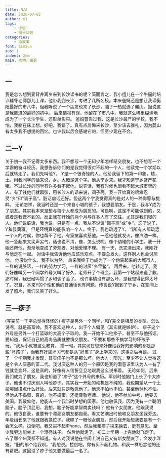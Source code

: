 ```yaml
---
title: N/A
date: 2020-07-02
author: m1
tags: 
    - 小说
    - 很早以前
categories:
    - 浊故事
font: SimSun
sub: 1
indent: 2em
main: 老物，缓更
---
```


## 一

我是怎么想到要背井离乡来到长沙读书的呢？简而言之，我小组儿在一个牛逼的培训辅导老师那儿上课，他带我到长沙，考进了几所名校。本来爸妈还是想让我读衡阳最好的市八中，但我听说了一个朋友也来了长沙，脑子一热就选了麓山。据说这是我能进的最好的初中。
后来情报有误，他留在了市八中。我就这么稀里糊涂地成为了一个长沙学生，还形单影只。
爸妈警告过我，这是长沙最严的学校。我不怕，我躺在床上想。好吧，我错了。真有点后悔来长沙，至少该去雅礼，因为麓山有太多我不想提的回忆。也许我以后会感谢它的，但至少现在不会。

## 二—Y

关于初一我不记得太多东西。我不想写一个无知少年怎样结交朋友，也不想写一个学霸的奋斗经历。我想告诉你们的是我觉得很对不起的一个人，他读完一个学期以后就转走了。我们先叫他Y。
Y是一个很奇怪的人。他给我留下的第一印象，矮，土。用我同学的话来说，乡。大概是这个字。他从宁乡来。我才知道宁乡盛产花猪。不过长沙的同学有许多看不起他。说实话，我有时候也很看不起大城市里的人。有了钱他们就嚣张，用长沙人的话来说，调子高。我一开始真的很难忍受“乡“和”调子高“。脏话痞话还好。但这两个字我觉得真的是对人的一种侮辱与挑衅。
无论怎样，我当时还是一个来自小城的孩子，我想要朋友。于是，我与Y成为了朋友。其实我本来是想与每个人都成为朋友的。可是啊，这是不可能做到的，又或者是我做不到的。反正我在开始的两个月与许多人有了交往，尤其是我们寝的人。他们说脏话，我也说。只是有一点，我从不说谁“调子高“或”乡“。忘了说了，Y和我同寝。
但是环境真的能影响一个人。终于，我也疏远了Y。当所有人都疏远一个人的时候，你也帮不了他。有室友喜欢惹他。一惹他他就发火，像汽油一样。他一急起来又尖声尖气，话也说不清，像，怎么说呢，像个幼稚的小学生。我一开始还帮他，渐渐地变成了旁观者，对他爱理不理。
有一天，洗完澡出来，我刚好与他走在一起。
对话中我告诉他他应该乐观点，不要总发火，这样别人也会讨厌他。
他没说什么。我不以为然。
后来我终于也成为了一个伪装起来的大城市人，一样的说脏话，一样的努力学习，一样的讨厌“乡里鳖“。
再后来，他转走了。我们好像叫另一个同学外号又叫了好久。老师开了个班会。我第一个站起来道了歉。那时候，我已经叫惯了乡和调子高了。
也许事情没有那么坏，是我想得记得太坏了。况且，本来Y的个性和他的普通话也有问题。传言说Y回到了宁乡，在空间上发了照片，我们又笑了好久。

## 三—疹子

(写完前一千字总觉得怪怪的)
疹子是另外一个同学，和Y完全是相反的类型。怎么说呢，就是高富帅。我不喜欢这种人，出于个人偏见（其实就是嫉妒）。
疹子这个外号是另外一个打篮球的大高个子取的。我一开始不叫他疹子，甚至不与他搭话。要知道，保证自己的高尚品质就要慎交朋友。“不要和那些不搞学习的坏孩子玩。“我从小就被这么教育。
插一句，其实现在想来好像给我好的影响的都是那些“坏孩子“，而我有好些坏习气都是从”好孩子“身上学来的，这事之后再谈。
过了一个学期我才发现，其实疹子也不是那么坏。他大方，阳光，至少不让人觉得这是个令人厌恶的富二代。我讨厌这种人的另一个原因是我的潜意识里认为人一有了钱就会变坏，这是真的，好像有人信誓旦旦地跟我这么说来着。
无论如何，后来我们成为了朋友。我也知道了“疹子“这个外号的来历。军训时他脑门上长了个大疹子。他也不讨厌别人叫他疹子。其实我一开始的动机是不纯的，我也期望从一个土豪哪里捞点什么好处。后来就只是敬佩他了。他天不怕地不怕，甚至他爸也不怕。但他从不捣蛋，真的，他不捣蛋，还挺尊敬老师。
他说，他不参加中考，他要去美国。我敬仰他，他能去一个我当时梦想的国家。他也敬佩我，因为我有一个聪明脑子。脑子顶屁用，我想，脑子好能拿智商卖钱吗？
他有个女朋友，他跟我说的。他很自豪，谁要有个漂亮女朋友都自豪。看文艺演出时他和女朋友坐我旁边。年级组长来了他就跟我换位子。我瞟了一眼他女朋友。然后我开始想我要是有一个会怎么样。拉倒吧。我又买不起iPhone。然后我和疹子换来换去，挺有意思。至少我旁边能坐上一个漂亮妹子。
然后他就走了。初二上学期一上完他就飞走了。去了哪个州我都不知道。有人对我说他在空间上说自己又有新女朋友了，金发小洋妞。“旧的那个给我呗。“我想说。拉倒吧。你有买不起礼物。和我一样思念他的还有葛肥。这回没了疹子他又要做最后一名了。
